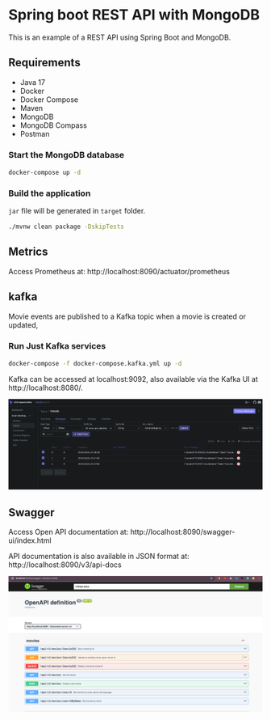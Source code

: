 # Spring boot REST API with MongoDB

This is an example of a REST API using Spring Boot and MongoDB.

## Requirements

- Java 17
- Docker
- Docker Compose
- Maven
- MongoDB
- MongoDB Compass
- Postman

### Start the MongoDB database

```bash
docker-compose up -d
```

### Build the application

`jar` file will be generated in `target` folder.

```bash
./mvnw clean package -DskipTests
```

## Metrics

Access Prometheus at: http://localhost:8090/actuator/prometheus

## kafka

Movie events are published to a Kafka topic when a movie is created or updated,

### Run Just Kafka services
```bash
docker-compose -f docker-compose.kafka.yml up -d
```

Kafka can be accessed at localhost:9092, also available via the Kafka UI at http://localhost:8080/.

![Kafka UI](docs/images/kafka-ui.png)

## Swagger

Access Open API documentation at: http://localhost:8090/swagger-ui/index.html

API documentation is also available in JSON format at: http://localhost:8090/v3/api-docs

![Swagger UI](docs/images/swagger-api.png)
